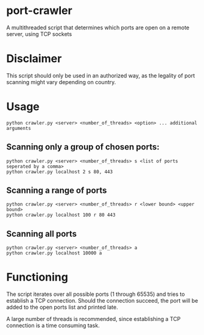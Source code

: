 # port-crawler
A multithreaded script that determines which ports are open on a remote server, using TCP sockets

# Disclaimer
This script should only be used in an authorized way, as the legality of port scanning might vary depending on country.

# Usage

    python crawler.py <server> <number_of_threads> <option> ... additional arguments
    
## Scanning only a group of chosen ports:

    python crawler.py <server> <number_of_threads> s <list of ports seperated by a comma>
    python crawler.py localhost 2 s 80, 443
    
## Scanning a range of ports

    python crawler.py <server> <number_of_threads> r <lower bound> <upper bound>
    python crawler.py localhost 100 r 80 443
    
## Scanning all ports

    python crawler.py <server> <number_of_threads> a
    python crawler.py localhost 10000 a
    
# Functioning
The script iterates over all possible ports (1 through 65535) and tries to establish a TCP connection. Should the connection succeed, the port will be added to the open ports list and printed late.

A large number of threads is recommended, since establishing a TCP connection is a time consuming task.
